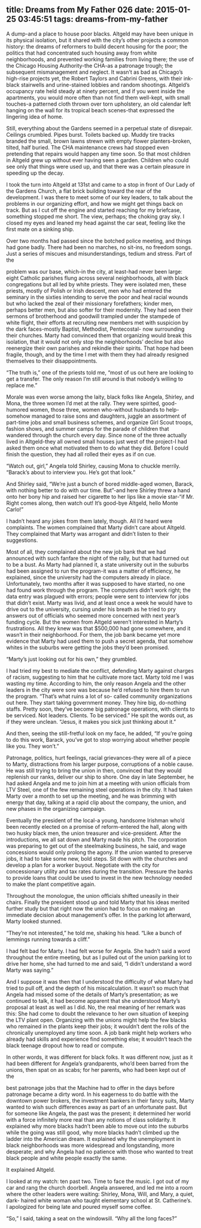 title: Dreams from My Father 026
date: 2015-01-25 03:45:51
tags: dreams-from-my-father
---

A dump-and a place to house poor blacks. Altgeld may have been unique in its physical isolation, but it shared with the city’s other projects a common history: the dreams of reformers to build decent housing for the poor; the politics that had concentrated such housing away from white neighborhoods, and prevented working families from living there; the use of the Chicago Housing Authority-the CHA-as a patronage trough; the subsequent mismanagement and neglect. It wasn’t as bad as Chicago’s high-rise projects yet, the Robert Taylors and Cabrini Greens, with their ink-black stairwells and urine-stained lobbies and random shootings. Altgeld’s occupancy rate held steady at ninety percent, and if you went inside the apartments, you would more often than not find them well-kept, with small touches-a patterned cloth thrown over torn upholstery, an old calendar left hanging on the wall for its tropical beach scenes-that expressed the lingering idea of home.

Still, everything about the Gardens seemed in a perpetual state of disrepair. Ceilings crumbled. Pipes burst. Toilets backed up. Muddy tire tracks branded the small, brown lawns strewn with empty flower planters-broken, tilted, half buried. The CHA maintenance crews had stopped even pretending that repairs would happen any time soon. So that most children in Altgeld grew up without ever having seen a garden. Children who could see only that things were used up, and that there was a certain pleasure in speeding up the decay.

I took the turn into Altgeld at 131st and came to a stop in front of Our Lady of the Gardens Church, a flat brick building toward the rear of the development. I was there to meet some of our key leaders, to talk about the problems in our organizing effort, and how we might get things back on track. But as I cut off the engine and started reaching for my briefcase, something stopped me short. The view, perhaps; the choking gray sky. I closed my eyes and leaned my head against the car seat, feeling like the first mate on a sinking ship.

Over two months had passed since the botched police meeting, and things had gone badly. There had been no marches, no sit-ins, no freedom songs. Just a series of miscues and misunderstandings, tedium and stress. Part of the

problem was our base, which-in the city, at least-had never been large: eight Catholic parishes flung across several neighborhoods, all with black congregations but all led by white priests. They were isolated men, these priests, mostly of Polish or Irish descent, men who had entered the seminary in the sixties intending to serve the poor and heal racial wounds but who lacked the zeal of their missionary forefathers; kinder men, perhaps better men, but also softer for their modernity. They had seen their sermons of brotherhood and goodwill trampled under the stampede of white flight, their efforts at recruiting new members met with suspicion by the dark faces-mostly Baptist, Methodist, Pentecostal- now surrounding their churches. Marty had convinced them that organizing would break this isolation, that it would not only stop the neighborhoods’ decline but also reenergize their own parishes and rekindle their spirits. That hope had been fragile, though, and by the time I met with them they had already resigned themselves to their disappointments.

“The truth is,” one of the priests told me, “most of us out here are looking to get a transfer. The only reason I’m still around is that nobody’s willing to replace me.”

Morale was even worse among the laity, black folks like Angela, Shirley, and Mona, the three women I’d met at the rally. They were spirited, good-humored women, those three, women who-without husbands to help-somehow managed to raise sons and daughters, juggle an assortment of part-time jobs and small business schemes, and organize Girl Scout troops, fashion shows, and summer camps for the parade of children that wandered through the church every day. Since none of the three actually lived in Altgeld-they all owned small houses just west of the project-I had asked them once what motivated them to do what they did. Before I could finish the question, they had all rolled their eyes as if on cue.

“Watch out, girl,” Angela told Shirley, causing Mona to chuckle merrily. “Barack’s about to interview you. He’s got that look.”

And Shirley said, “We’re just a bunch of bored middle-aged women, Barack, with nothing better to do with our time. But”-and here Shirley threw a hand onto her bony hip and raised her cigarette to her lips like a movie star-“if Mr. Right comes along, then watch out! It’s good-bye Altgeld, hello Monte Carlo!”

I hadn’t heard any jokes from them lately, though. All I’d heard were complaints. The women complained that Marty didn’t care about Altgeld. They complained that Marty was arrogant and didn’t listen to their suggestions.

Most of all, they complained about the new job bank that we had announced with such fanfare the night of the rally, but that had turned out to be a bust. As Marty had planned it, a state university out in the suburbs had been assigned to run the program-it was a matter of efficiency, he explained, since the university had the computers already in place. Unfortunately, two months after it was supposed to have started, no one had found work through the program. The computers didn’t work right; the data entry was plagued with errors; people were sent to interview for jobs that didn’t exist. Marty was livid, and at least once a week he would have to drive out to the university, cursing under his breath as he tried to pry answers out of officials who seemed more concerned with next year’s funding cycle. But the women from Altgeld weren’t interested in Marty’s frustrations. All they knew was that $500,000 had gone somewhere, and it wasn’t in their neighborhood. For them, the job bank became yet more evidence that Marty had used them to push a secret agenda, that somehow whites in the suburbs were getting the jobs they’d been promised.

“Marty’s just looking out for his own,” they grumbled.

I had tried my best to mediate the conflict, defending Marty against charges of racism, suggesting to him that he cultivate more tact. Marty told me I was wasting my time. According to him, the only reason Angela and the other leaders in the city were sore was because he’d refused to hire them to run the program. “That’s what ruins a lot of so- called community organizations out here. They start taking government money. They hire big, do-nothing staffs. Pretty soon, they’ve become big patronage operations, with clients to be serviced. Not leaders. Clients. To be serviced.” He spit the words out, as if they were unclean. “Jesus, it makes you sick just thinking about it.”

And then, seeing the still-fretful look on my face, he added, “If you’re going to do this work, Barack, you’ve got to stop worrying about whether people like you. They won’t.”

Patronage, politics, hurt feelings, racial grievances-they were all of a piece to Marty, distractions from his larger purpose, corruptions of a noble cause. He was still trying to bring the union in then, convinced that they would replenish our ranks, deliver our ship to shore. One day in late September, he had asked Angela and me to join him at a meeting with union officials from LTV Steel, one of the few remaining steel operations in the city. It had taken Marty over a month to set up the meeting, and he was brimming with energy that day, talking at a rapid clip about the company, the union, and new phases in the organizing campaign.

Eventually the president of the local-a young, handsome Irishman who’d been recently elected on a promise of reform-entered the hall, along with two husky black men, the union treasurer and vice-president. After the introductions, we all sat down and Marty made his pitch. The corporation was preparing to get out of the steelmaking business, he said, and wage concessions would only prolong the agony. If the union wanted to preserve jobs, it had to take some new, bold steps. Sit down with the churches and develop a plan for a worker buyout. Negotiate with the city for concessionary utility and tax rates during the transition. Pressure the banks to provide loans that could be used to invest in the new technology needed to make the plant competitive again.

Throughout the monologue, the union officials shifted uneasily in their chairs. Finally the president stood up and told Marty that his ideas merited further study but that right now the union had to focus on making an immediate decision about management’s offer. In the parking lot afterward, Marty looked stunned.

“They’re not interested,” he told me, shaking his head. “Like a bunch of lemmings running towards a cliff.”

I had felt bad for Marty. I had felt worse for Angela. She hadn’t said a word throughout the entire meeting, but as I pulled out of the union parking lot to drive her home, she had turned to me and said, “I didn’t understand a word Marty was saying.”

And I suppose it was then that I understood the difficulty of what Marty had tried to pull off, and the depth of his miscalculation. It wasn’t so much that Angela had missed some of the details of Marty’s presentation; as we continued to talk, it had become apparent that she understood Marty’s proposal at least as well as I did. No, the real meaning of her remark was this: She had come to doubt the relevance to her own situation of keeping the LTV plant open. Organizing with the unions might help the few blacks who remained in the plants keep their jobs; it wouldn’t dent the rolls of the chronically unemployed any time soon. A job bank might help workers who already had skills and experience find something else; it wouldn’t teach the black teenage dropout how to read or compute.

In other words, it was different for black folks. It was different now, just as it had been different for Angela’s grandparents, who’d been barred from the unions, then spat on as scabs; for her parents, who had been kept out of the

best patronage jobs that the Machine had to offer in the days before patronage became a dirty word. In his eagerness to do battle with the downtown power brokers, the investment bankers in their fancy suits, Marty wanted to wish such differences away as part of an unfortunate past. But for someone like Angela, the past was the present; it determined her world with a force infinitely more real than any notions of class solidarity. It explained why more blacks hadn’t been able to move out into the suburbs while the going was still good, why more blacks hadn’t climbed up the ladder into the American dream. It explained why the unemployment in black neighborhoods was more widespread and longstanding, more desperate; and why Angela had no patience with those who wanted to treat black people and white people exactly the same.

It explained Altgeld.

I looked at my watch: ten past two. Time to face the music. I got out of my car and rang the church doorbell. Angela answered, and led me into a room where the other leaders were waiting: Shirley, Mona, Will, and Mary, a quiet, dark- haired white woman who taught elementary school at St. Catherine’s. I apologized for being late and poured myself some coffee.

“So,” I said, taking a seat on the windowsill. “Why all the long faces?”

